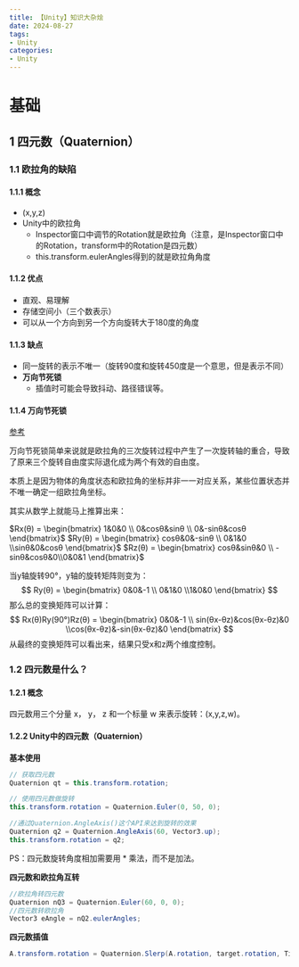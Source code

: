 ```yaml
---
title: 【Unity】知识大杂烩
date: 2024-08-27
tags: 
- Unity 
categories: 
- Unity
---
```




# 基础

## 1 四元数（Quaternion）

### 1.1 欧拉角的缺陷

#### 1.1.1 概念

- (x,y,z)
- Unity中的欧拉角
  - Inspector窗口中调节的Rotation就是欧拉角（注意，是Inspector窗口中的Rotation，transform中的Rotation是四元数）
  - this.transform.eulerAngles得到的就是欧拉角角度

#### 1.1.2 优点

- 直观、易理解
- 存储空间小（三个数表示）
- 可以从一个方向到另一个方向旋转大于180度的角度

#### 1.1.3 缺点

- 同一旋转的表示不唯一（旋转90度和旋转450度是一个意思，但是表示不同）
- **万向节死锁**
  - 插值时可能会导致抖动、路径错误等。

#### 1.1.4 万向节死锁

[参考](https://blog.csdn.net/qq_43439214/article/details/134109715)

万向节死锁简单来说就是欧拉角的三次旋转过程中产生了一次旋转轴的重合，导致了原来三个旋转自由度实际退化成为两个有效的自由度。

本质上是因为物体的角度状态和欧拉角的坐标并非一一对应关系，某些位置状态并不唯一确定一组欧拉角坐标。

其实从数学上就能马上推算出来：

$Rx(θ) = \begin{bmatrix} 1&0&0 \\ 0&cosθ&sinθ \\ 0&-sinθ&cosθ \end{bmatrix}$ $Ry(θ) = \begin{bmatrix} cosθ&0&-sinθ \\ 0&1&0 \\sinθ&0&cosθ \end{bmatrix}$ $Rz(θ) = \begin{bmatrix} cosθ&sinθ&0 \\ -sinθ&cosθ&0\\0&0&1 \end{bmatrix}$

当y轴旋转90°，y轴的旋转矩阵则变为：
$$
Ry(θ) = \begin{bmatrix} 0&0&-1 \\ 0&1&0 \\1&0&0 \end{bmatrix}
$$
那么总的变换矩阵可以计算：
$$
Rx(θ)Ry(90°)Rz(θ) = \begin{bmatrix} 0&0&-1 \\ sin(θx-θz)&cos(θx-θz)&0 \\cos(θx-θz)&-sin(θx-θz)&0 \end{bmatrix}
$$
从最终的变换矩阵可以看出来，结果只受x和z两个维度控制。

### 1.2 四元数是什么？

#### 1.2.1 概念

四元数用三个分量 x， y， z 和一个标量 w 来表示旋转：(x,y,z,w)。

#### 1.2.2 Unity中的四元数（Quaternion）

**基本使用**

```c#
// 获取四元数
Quaternion qt = this.transform.rotation;

// 使用四元数做旋转
this.transform.rotation = Quaternion.Euler(0, 50, 0);

//通过Quaternion.AngleAxis()这个API来达到旋转的效果
Quaternion q2 = Quaternion.AngleAxis(60, Vector3.up);
this.transform.rotation = q2;
```

PS：四元数旋转角度相加需要用 * 乘法，而不是加法。

**四元数和欧拉角互转**

```c#
//欧拉角转四元数
Quaternion nQ3 = Quaternion.Euler(60, 0, 0);
//四元数转欧拉角
Vector3 eAngle = nQ2.eulerAngles;
```

**四元数插值**

```c#
A.transform.rotation = Quaternion.Slerp(A.rotation, target.rotation, Time.deltaTime);
```

